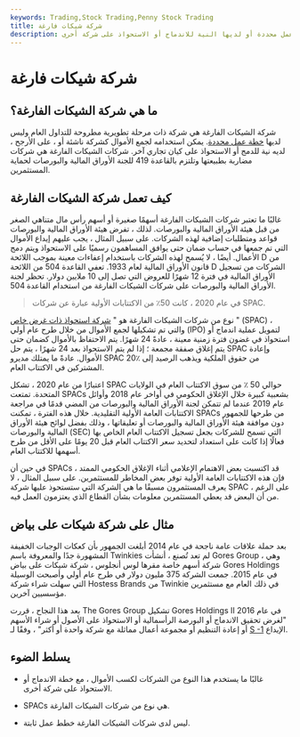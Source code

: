 ```yaml
---
keywords: Trading,Stock Trading,Penny Stock Trading
title: شركة شيكات فارغة
description: شركة الشيكات الفارغة هي شركة في مرحلة التطوير ليس لديها خطة عمل محددة أو لديها النية للاندماج أو الاستحواذ على شركة أخرى.
---
```


# شركة شيكات فارغة
## ما هي شركة الشيكات الفارغة؟

شركة الشيكات الفارغة هي شركة ذات مرحلة تطويرية مطروحة للتداول العام وليس لديها [خطة عمل محددة](/business-plan). يمكن استخدامه لجمع الأموال كشركة ناشئة أو ، على الأرجح ، لديه نية للدمج أو الاستحواذ على كيان تجاري آخر. شركات الشيكات الفارغة هي شركات مضاربة بطبيعتها وتلتزم بالقاعدة 419 للجنة الأوراق المالية والبورصات لحماية المستثمرين.

## كيف تعمل شركة الشيكات الفارغة

غالبًا ما تعتبر شركات الشيكات الفارغة أسهمًا صغيرة أو أسهم رأس مال متناهي الصغر من قبل هيئة الأوراق المالية والبورصات. لذلك ، تفرض هيئة الأوراق المالية والبورصات قواعد ومتطلبات إضافية لهذه الشركات. على سبيل المثال ، يجب عليهم إيداع الأموال التي تم جمعها في حساب ضمان حتى يوافق المساهمون رسميًا على الاستحواذ ويتم دمج الأعمال. أيضًا ، لا يُسمح لهذه الشركات باستخدام إعفاءات معينة بموجب اللائحة D من قانون الأوراق المالية لعام 1933. تعفي القاعدة 504 من اللائحة D الشركات من تسجيل الأوراق المالية في فترة 12 شهرًا للعروض التي تصل إلى 10 ملايين دولار. تحظر لجنة الأوراق المالية والبورصات على شركات الشيكات الفارغة من استخدام القاعدة 504.

> في عام 2020 ، كانت 50٪ من الاكتتابات الأولية عبارة عن شركات SPAC.

>

نوع من شركات الشيكات الفارغة هو " [شركة استحواذ ذات غرض خاص](/spac) " (SPAC) ، والتي تم تشكيلها لجمع الأموال من خلال طرح عام أولي (IPO) لتمويل عملية اندماج أو استحواذ في غضون فترة زمنية معينة ، عادةً 24 شهرًا. يتم الاحتفاظ بالأموال كضمان حتى يتم إغلاق صفقة مجمعة ؛ إذا لم يتم الاستحواذ بعد 24 شهرًا ، يتم حل SPAC وإعادة الأموال. عادةً ما يمتلك مديرو SPAC 20٪ من حقوق الملكية ويذهب الرصيد إلى المشتركين في الاكتتاب العام.

اعتبارًا من عام 2020 ، تشكل SPAC حوالي 50 ٪ من سوق الاكتتاب العام في الولايات المتحدة. تمتعت SPACs بشعبية كبيرة خلال الإغلاق الحكومي في أواخر عام 2018 وأوائل عام 2019 عندما لم تتمكن لجنة الأوراق المالية والبورصات من المضي قدمًا في مراجعة الاكتتابات العامة الأولية التقليدية. خلال هذه الفترة ، تمكنت SPACs من طرحها للجمهور دون موافقة هيئة الأوراق المالية والبورصات أو تعليقاتها ، وذلك بفضل لوائح هيئة الأوراق المالية والبورصات (SEC) التي تسمح للشركات بجعل تسجيل الاكتتاب العام الخاص بها فعالًا إذا كانت على استعداد لتحديد سعر الاكتتاب العام قبل 20 يومًا على الأقل من طرح أسهمها للاكتتاب العام.

في حين أن SPACs قد اكتسبت بعض الاهتمام الإعلامي أثناء الإغلاق الحكومي الممتد ، فإن هذه الاكتتابات العامة الأولية توفر بعض المخاطر للمستثمرين. على سبيل المثال ، لا يعرف المستثمرون مسبقًا ما هي الشركة التي ستستحوذ عليها شركة SPAC ، على الرغم من أن البعض قد يعطي المستثمرين معلومات بشأن القطاع الذي يعتزمون العمل فيه.

## مثال على شركة شيكات على بياض

بعد حملة علاقات عامة ناجحة في عام 2014 أبلغت الجمهور بأن كعكات الوجبات الخفيفة المشهورة جدًا والمعروفة باسم Twinkies لم تعد تُصنع ، أنشأت Gores Group ، وهي شركة أسهم خاصة مقرها لوس أنجلوس ، شركة شيكات على بياض Gores Holdings في عام 2015. جمعت الشركة 375 مليون دولار في طرح عام أولي وأصبحت الوسيلة التي سهلت شراء شركة Hostess Brands من Twinkie في ذلك العام مع مستثمرين مؤسسيين آخرين.

بعد هذا النجاح ، قررت The Gores Group تشكيل Gores Holdings II في عام 2016 "لغرض تحقيق الاندماج أو البورصة الرأسمالية أو الاستحواذ على الأصول أو شراء الأسهم أو إعادة التنظيم أو مجموعة أعمال مماثلة مع شركة واحدة أو أكثر" ، وفقًا لـ [S -1](/sec-form-s-1) الإيداع.

## يسلط الضوء

- غالبًا ما يستخدم هذا النوع من الشركات لكسب الأموال ، مع خطة الاندماج أو الاستحواذ على شركة أخرى.

- SPACs هي نوع من شركات الشيكات الفارغة.

- ليس لدى شركات الشيكات الفارغة خطط عمل ثابتة.

